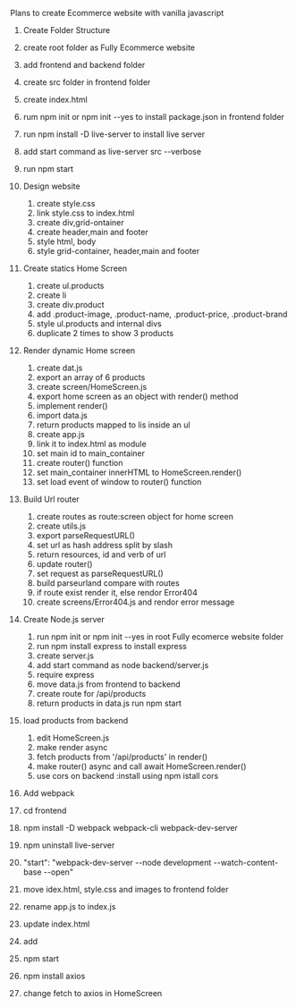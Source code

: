  Plans to create Ecommerce website with vanilla javascript

1. Create Folder Structure
  1. create root folder as Fully Ecommerce website
  2. add frontend and backend folder
  3. create src folder in frontend folder
  4. create index.html
  5. rum npm init or npm init --yes to install package.json in frontend folder
  6. run npm install -D live-server to install live server
  7. add start command as live-server src --verbose
  8. run npm start

2. Design website
    1. create style.css
    2. link style.css to index.html
    3. create div,grid-ontainer
    4. create header,main and footer
    5. style html, body
    6. style grid-container, header,main and footer

3. Create statics Home Screen 
   1. create ul.products
   2. create li
   3. create div.product
   4. add .product-image, .product-name, .product-price, .product-brand
   5. style ul.products and internal divs
   6. duplicate 2 times to show 3 products

 4. Render dynamic Home screen
    1. create dat.js
    2. export an array of 6 products
    3. create screen/HomeScreen.js
    4. export home screen as an object with render() method
    5. implement render()
    6. import data.js
    7. return products mapped to lis inside an ul
    8. create app.js
    9. link it to index.html as module
    10. set main id to main_container
    11. create router() function
    12. set main_container innerHTML to HomeScreen.render()
    13. set load event of window to router() function

5. Build Url router
    1. create routes as route:screen object for home screen
    2. create utils.js
    3. export parseRequestURL()
    4. set url as hash address split by slash
    5. return resources, id and verb of url
    6. update router()
    7. set request as parseRequestURL()
    8. build parseurland compare with routes
    9. if route exist render it, else rendor Error404
    10. create screens/Error404.js and rendor error message

6. Create Node.js server
    1. run npm init or npm init --yes in root  Fully ecomerce website folder  
    2. run npm install express to install express
    3. create server.js
    4. add start command as node backend/server.js
    5. require express
    6. move data.js from frontend to backend
    7. create route for /api/products
    8. return products in data.js
    run npm start

7. load products from backend
   1. edit HomeScreen.js
    2. make render async
    3. fetch products from '/api/products' in render()
    4. make router() async and call await HomeScreen.render()
   5. use cors on backend :install using npm istall cors

8. Add webpack
  1. cd frontend
  2. npm install -D webpack webpack-cli webpack-dev-server
  3. npm uninstall live-server
  4. "start": "webpack-dev-server --node development --watch-content-base --open"
  5. move idex.html, style.css and images to frontend folder
  6. rename app.js to index.js
  7. update index.html
  8. add <script src="main.js"></script>
  9. npm start
  10. npm install axios
  11. change fetch to axios in HomeScreen   


    


